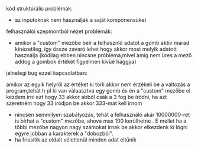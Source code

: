 kód struktúrális problémák:

- az inputoknak nem használják a saját komponensüket

felhasználói szepmontból nézet problémák:

- amikor a "custom" mezőbe beír a felhasznló adatot a gomb aktív marad kinézetileg, így össze zavaró lehet hogy akkor most melyik adatott használja (kódilag ebben nincsne próbléma,mivel amíg nem üres a mező addog a gombok értékét figyelmen kívűé haggya)

jelnelegi bug ezzel kapcsolatban:

amikor az egyik helyről az értéket ki törli akkor nem érzékeli be a változás a program,tehát h pl ki van válaasztva egy gomb és én a "custom" mezőbe el kezdem írni azt hogy 33 akkor abból csak a 3 fog be íródni, ha azt szeretném hogy 33 íródjon be akkor 333-mat kell írnom

- nincsen semmilyen szabályozás, tehát a felhasználó akár 10000000-ret is bírhat a "custom" mezőbe, ahova max 100 kerülhetne . E mellet ha a többi mezőbe nagyon nagy számokat írnak be akkor elkezdenk ki lógni egyre jobban a karakterek a "dobozból".
- ha frissítik az oldalt véletlenül minden adat eltűnik
